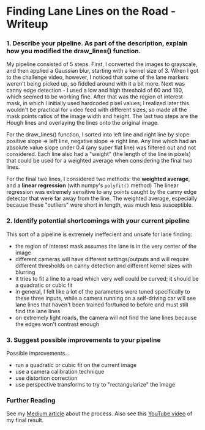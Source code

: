 # Finding Lane Lines on the Road - Writeup

### 1. Describe your pipeline. As part of the description, explain how you modified the draw_lines() function.

My pipeline consisted of 5 steps. First, I converted the images to grayscale, and then applied a Gaussian blur, starting with a kernel size of 3. When I got to the challenge video, however, I noticed that some of the lane markers weren't being picked up, so fiddled around with it a bit more. Next was canny edge detection - I used a low and high threshold of 60 and 180, which seemed to be working fine. After that was the region of interest mask, in which I initially used hardcoded pixel values; I realized later this wouldn't be practical for video feed with different sizes, so made all the mask points ratios of the image width and height. The last two steps are the Hough lines and overlaying the lines onto the original image.

For the draw_lines() function, I sorted into left line and right line by slope: positive slope => left line, negative slope => right line. Any line which had an absolute value slope under 0.4 (any super flat line) was filtered out and not considered. Each line also had a "weight" (the length of the line in pixels) that could be used for a weighted average when considering the final two lines. 

For the final two lines, I considered two methods: the **weighted average**, and a **linear regression** (with numpy's `polyfit()` method)
The linear regression was extremely sensitive to any points caught by the canny edge detector that were far away from the line. The weighted average, especially because these "outliers" were short in length, was much less susceptible. 

### 2. Identify potential shortcomings with your current pipeline

This sort of a pipeline is extremely ineffecient and unsafe for lane finding:
* the region of interest mask assumes the lane is in the very center of the image
* different cameras will have different settings/outputs and will require different thresholds on canny detection and different kernel sizes with blurring
* it tries to fit a line to a road which very well could be curved; it should be a quadratic or cubic fit
* in general, I felt like a lot of the parameters were tuned specifically to these three inputs, while a camera running on a self-driving car will see lane lines that haven't been trained for/tuned to before and must still find the lane lines
* on extremely light roads, the camera will not find the lane lines because the edges won't contrast enough


### 3. Suggest possible improvements to your pipeline

Possible improvements...
* run a quadratic or cubic fit on the current image
* use a camera calibration technique
* use distortion correction
* use perspective transforms to try to "rectangularize" the image


### Further Reading
See my [Medium article](https://medium.com/@dhruv_shah/diary-of-a-self-driving-car-engineer-finding-lane-lines-59cae8f7c669) about the process.
Also see this [YouTube video](https://youtu.be/DKz87oYV8bk) of my final result.
